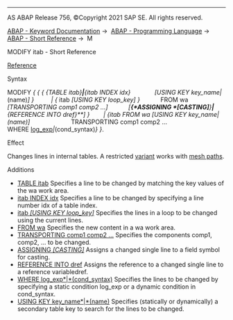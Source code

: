   

* * *

AS ABAP Release 756, ©Copyright 2021 SAP SE. All rights reserved.

[ABAP - Keyword Documentation](https://help.sap.com/doc/abapdocu_756_index_htm/7.56/en-US/abenabap.htm) →  [ABAP - Programming Language](https://help.sap.com/doc/abapdocu_756_index_htm/7.56/en-US/abenabap_reference.htm) →  [ABAP - Short Reference](https://help.sap.com/doc/abapdocu_756_index_htm/7.56/en-US/abenabap_shortref.htm) →  M

MODIFY itab - Short Reference

[Reference](https://help.sap.com/doc/abapdocu_756_index_htm/7.56/en-US/abapmodify_itab.htm)

Syntax

MODIFY *{* *{* *{* *{*TABLE itab*}**|**{*itab INDEX idx*}*
             *\[*USING KEY key\_name*|*(name)*\]* *}*
         *|* *{* itab *\[*USING KEY loop\_key*\]* *}*
           FROM wa
           *\[*TRANSPORTING comp1 comp2 ...*\]*
           *\[**{*ASSIGNING <fs> *\[*CASTING*\]**}**|**{*REFERENCE INTO dref*}**\]* *}*
       *|* *{*itab FROM wa *\[*USING KEY key\_name*|*(name)*\]*
                       TRANSPORTING comp1 comp2 ...
                       WHERE [log\_exp](https://help.sap.com/doc/abapdocu_756_index_htm/7.56/en-US/abenlog_exp_shortref.htm)*|*(cond\_syntax)*}* *}*.

Effect

Changes lines in internal tables. A restricted [variant](https://help.sap.com/doc/abapdocu_756_index_htm/7.56/en-US/abenmesh_modify.htm) works with [mesh paths](https://help.sap.com/doc/abapdocu_756_index_htm/7.56/en-US/abenmesh_path_glosry.htm "Glossary Entry").

Additions

-   [TABLE itab](https://help.sap.com/doc/abapdocu_756_index_htm/7.56/en-US/abapmodify_itab_single.htm)
    Specifies a line to be changed by matching the key values of the wa work area.
-   [itab INDEX idx](https://help.sap.com/doc/abapdocu_756_index_htm/7.56/en-US/abapmodify_itab_single.htm)
    Specifies a line to be changed by specifying a line number idx of a table index.
-   [itab *\[*USING KEY loop\_key*\]*](https://help.sap.com/doc/abapdocu_756_index_htm/7.56/en-US/abapmodify_itab_single.htm)
    Specifies the lines in a loop to be changed using the current lines.
-   [FROM wa](https://help.sap.com/doc/abapdocu_756_index_htm/7.56/en-US/abapmodify_itab_multiple.htm)
    Specifies the new content in a wa work area.
-   [TRANSPORTING comp1 comp2 ...](https://help.sap.com/doc/abapdocu_756_index_htm/7.56/en-US/abapmodify_itab_single.htm)
    Specifies the components comp1, comp2, ... to be changed.
-   [ASSIGNING <fs> *\[*CASTING*\]*](https://help.sap.com/doc/abapdocu_756_index_htm/7.56/en-US/abapmodify_itab_result.htm)
    Assigns a changed single line to a field symbol <fs> for casting.
-   [REFERENCE INTO dref](https://help.sap.com/doc/abapdocu_756_index_htm/7.56/en-US/abapmodify_itab_result.htm)
    Assigns the reference to a changed single line to a reference variabledref.
-   [WHERE log\_exp*|*(cond\_syntax)](https://help.sap.com/doc/abapdocu_756_index_htm/7.56/en-US/abapmodify_itab_multiple.htm)
    Specifies the lines to be changed by specifying a static condition log\_exp or a dynamic condition in cond\_syntax.
-   [USING KEY key\_name*|*(name)](https://help.sap.com/doc/abapdocu_756_index_htm/7.56/en-US/abapmodify_itab.htm)
    Specifies (statically or dynamically) a secondary table key to search for the lines to be changed.